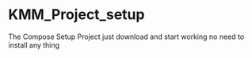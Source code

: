 # KMM_Project_setup
The Compose Setup Project just download and start working no need to install any thing
